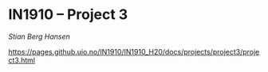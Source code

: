 # IN1910 – Project 3
*Stian Berg Hansen*  
  
https://pages.github.uio.no/IN1910/IN1910_H20/docs/projects/project3/project3.html
